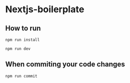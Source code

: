 # Nextjs-boilerplate


## How to run
``` npm run install ```

``` npm run dev ```

## When commiting your code changes

``` npm run commit ```